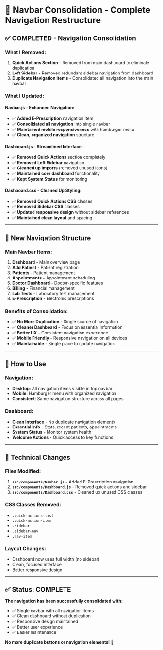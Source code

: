 # 🧭 Navbar Consolidation - Complete Navigation Restructure

## ✅ **COMPLETED - Navigation Consolidation**

### **What I Removed:**
1. **Quick Actions Section** - Removed from main dashboard to eliminate duplication
2. **Left Sidebar** - Removed redundant sidebar navigation from dashboard
3. **Duplicate Navigation Items** - Consolidated all navigation into the main navbar

### **What I Updated:**

#### **Navbar.js - Enhanced Navigation:**
- ✅ **Added E-Prescription** navigation item
- ✅ **Consolidated all navigation** into single navbar
- ✅ **Maintained mobile responsiveness** with hamburger menu
- ✅ **Clean, organized navigation** structure

#### **Dashboard.js - Streamlined Interface:**
- ✅ **Removed Quick Actions** section completely
- ✅ **Removed Left Sidebar** navigation
- ✅ **Cleaned up imports** (removed unused icons)
- ✅ **Maintained core dashboard** functionality
- ✅ **Kept System Status** for monitoring

#### **Dashboard.css - Cleaned Up Styling:**
- ✅ **Removed Quick Actions CSS** classes
- ✅ **Removed Sidebar CSS** classes
- ✅ **Updated responsive design** without sidebar references
- ✅ **Maintained clean layout** and spacing

---

## 🎯 **New Navigation Structure**

### **Main Navbar Items:**
1. **Dashboard** - Main overview page
2. **Add Patient** - Patient registration
3. **Patients** - Patient management
4. **Appointments** - Appointment scheduling
5. **Doctor Dashboard** - Doctor-specific features
6. **Billing** - Financial management
7. **Lab Tests** - Laboratory test management
8. **E-Prescription** - Electronic prescriptions

### **Benefits of Consolidation:**
- ✅ **No More Duplication** - Single source of navigation
- ✅ **Cleaner Dashboard** - Focus on essential information
- ✅ **Better UX** - Consistent navigation experience
- ✅ **Mobile Friendly** - Responsive navigation on all devices
- ✅ **Maintainable** - Single place to update navigation

---

## 🚀 **How to Use**

### **Navigation:**
- **Desktop**: All navigation items visible in top navbar
- **Mobile**: Hamburger menu with organized navigation
- **Consistent**: Same navigation structure across all pages

### **Dashboard:**
- **Clean Interface** - No duplicate navigation elements
- **Essential Info** - Stats, recent patients, appointments
- **System Status** - Monitor system health
- **Welcome Actions** - Quick access to key functions

---

## 🔧 **Technical Changes**

### **Files Modified:**
1. **`src/components/Navbar.js`** - Added E-Prescription navigation
2. **`src/components/Dashboard.js`** - Removed quick actions and sidebar
3. **`src/components/Dashboard.css`** - Cleaned up unused CSS classes

### **CSS Classes Removed:**
- `.quick-actions-list`
- `.quick-action-item`
- `.sidebar`
- `.sidebar-nav`
- `.nav-item`

### **Layout Changes:**
- Dashboard now uses full width (no sidebar)
- Clean, focused interface
- Better responsive design

---

## ✅ **Status: COMPLETE**

**The navigation has been successfully consolidated with:**
- ✅ Single navbar with all navigation items
- ✅ Clean dashboard without duplication
- ✅ Responsive design maintained
- ✅ Better user experience
- ✅ Easier maintenance

**No more duplicate buttons or navigation elements!** 🎉
